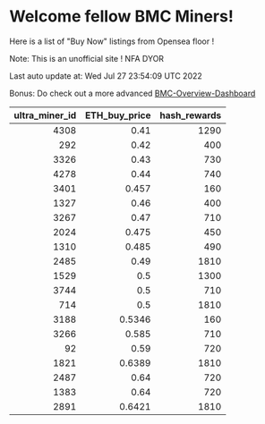 # Welcome fellow BMC Miners!
Here is a list of "Buy Now" listings from Opensea floor !

Note: This is an unofficial site ! NFA DYOR

Last auto update at: Wed Jul 27 23:54:09 UTC 2022

Bonus: Do check out a more advanced [BMC-Overview-Dashboard](https://dune.com/defifunk/BMC-Overview-Dashboard)


|   ultra_miner_id |   ETH_buy_price |   hash_rewards |
|-----------------:|----------------:|---------------:|
|             4308 |          0.41   |           1290 |
|              292 |          0.42   |            400 |
|             3326 |          0.43   |            730 |
|             4278 |          0.44   |            740 |
|             3401 |          0.457  |            160 |
|             1327 |          0.46   |            400 |
|             3267 |          0.47   |            710 |
|             2024 |          0.475  |            450 |
|             1310 |          0.485  |            490 |
|             2485 |          0.49   |           1810 |
|             1529 |          0.5    |           1300 |
|             3744 |          0.5    |            710 |
|              714 |          0.5    |           1810 |
|             3188 |          0.5346 |            160 |
|             3266 |          0.585  |            710 |
|               92 |          0.59   |            720 |
|             1821 |          0.6389 |           1810 |
|             2487 |          0.64   |            720 |
|             1383 |          0.64   |            720 |
|             2891 |          0.6421 |           1810 |